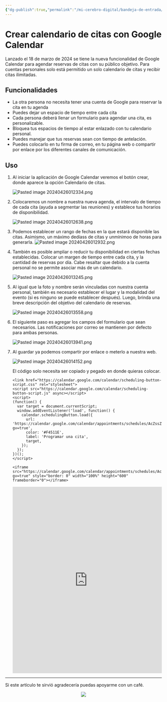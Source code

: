 ```yaml
---
{"dg-publish":true,"permalink":"/mi-cerebro-digital/bandeja-de-entrada/202404260107/","tags":["Zettelkasten","GoogleCalendar"]}
---
```


# Crear calendario de citas con Google Calendar

Lanzado el 18 de marzo de 2024 se tiene la nueva funcionalidad de Google Calendar para agendar reservas de citas con su público objetivo. Para cuentas personales solo está permitido un solo calendario de citas y recibir citas ilimitadas.

## Funcionalidades

- La otra persona no necesita tener una cuenta de Google para reservar la cita en tu agenda
- Puedes dejar un espacio de tiempo entre cada cita
- Cada persona deberá llenar un formulario para agendar una cita, es personalizable.
- Bloquea tus espacios de tiempo al estar enlazado con tu calendario personal.
- Puedes manejar que tus reservas sean con tiempo de antelación.
- Puedes colocarlo en tu firma de correo, en tu página web o compartir por enlace por los diferentes canales de comunicación.

## Uso

1. Al iniciar la aplicación de Google Calendar veremos el botón crear, donde aparece la opción Calendario de citas.

	![Pasted image 20240426012334.png](/img/user/Mi%20Cerebro%20Digital/%F0%9F%93%A9Bandeja%20de%20Entrada/%F0%9F%93%8EAnexos/Pasted%20image%2020240426012334.png)

2. Colocaremos un nombre a nuestra nueva agenda, el intervalo de tiempo de cada cita (ayuda a segmentar las reuniones) y establece tus horarios de disponibilidad.

	![Pasted image 20240426012638.png](/img/user/Mi%20Cerebro%20Digital/%F0%9F%93%A9Bandeja%20de%20Entrada/%F0%9F%93%8EAnexos/Pasted%20image%2020240426012638.png)
	
3. Podemos establecer un rango de fechas en la que estará disponible las citas. Asimismo, un máximo dedíass de citas y unmínimoo de horas para generarla.
	 ![Pasted image 20240426012932.png](/img/user/Mi%20Cerebro%20Digital/%F0%9F%93%A9Bandeja%20de%20Entrada/%F0%9F%93%8EAnexos/Pasted%20image%2020240426012932.png)

4. También es posible ampliar o reducir tu disponibilidad en ciertas fechas establecidas. Colocar un margen de tiempo entre cada cita, y la cantidad de reservas por día. Cabe resaltar que debido a la cuenta personal no se permite asociar más de un calendario.

	![Pasted image 20240426013245.png](/img/user/Mi%20Cerebro%20Digital/%F0%9F%93%A9Bandeja%20de%20Entrada/%F0%9F%93%8EAnexos/Pasted%20image%2020240426013245.png)

5. Al igual que la foto y nombre serán vinculadas con nuestra cuenta personal, también es necesario establecer el lugar y la modalidad del evento (si es ninguno se puede establecer después). Luego, brinda una breve descripción del objetivo del calendario de reservas.

	![Pasted image 20240426013558.png](/img/user/Mi%20Cerebro%20Digital/%F0%9F%93%A9Bandeja%20de%20Entrada/%F0%9F%93%8EAnexos/Pasted%20image%2020240426013558.png)

6. El siguiente paso es agregar los campos del formulario que sean necesarios. Las notificaciones por correo se mantienen por defecto para ambas personas.

	![Pasted image 20240426013941.png](/img/user/Mi%20Cerebro%20Digital/%F0%9F%93%A9Bandeja%20de%20Entrada/%F0%9F%93%8EAnexos/Pasted%20image%2020240426013941.png)

7. Al guardar ya podemos compartir por enlace o meterlo a nuestra web.

	![Pasted image 20240426014152.png](/img/user/Mi%20Cerebro%20Digital/%F0%9F%93%A9Bandeja%20de%20Entrada/%F0%9F%93%8EAnexos/Pasted%20image%2020240426014152.png)


	 El código solo necesita ser copiado y pegado en donde quieras colocar.

	```
	<link href="https://calendar.google.com/calendar/scheduling-button-script.css" rel="stylesheet">
	<script src="https://calendar.google.com/calendar/scheduling-button-script.js" async></script>
	<script>
	(function() {
	  var target = document.currentScript;
	  window.addEventListener('load', function() {
	    calendar.schedulingButton.load({
	      url: 'https://calendar.google.com/calendar/appointments/schedules/AcZssZ2q0HHAYHjVAToPPr1YARz5pz32HaIIr0qTVDxSrg9Na50Uneh3PPuhVWRFMpyeSQNu8xfcLAYn?gv=true',
	      color: '#F4511E',
	      label: 'Programar una cita',
	      target,
	    });
	  });
	})();
	</script>
	```

	<link href="https://calendar.google.com/calendar/scheduling-button-script.css" rel="stylesheet">
	<script src="https://calendar.google.com/calendar/scheduling-button-script.js" async></script>
	<script>
	(function() {
	  var target = document.currentScript;
	  window.addEventListener('load', function() {
		calendar.schedulingButton.load({
		  url: 'https://calendar.google.com/calendar/appointments/schedules/AcZssZ2q0HHAYHjVAToPPr1YARz5pz32HaIIr0qTVDxSrg9Na50Uneh3PPuhVWRFMpyeSQNu8xfcLAYn?gv=true',
		  color: '#F4511E',
		  label: 'Programar una cita',
		  target,
		});
	  });
	})();
	</script>


	```
	<iframe src="https://calendar.google.com/calendar/appointments/schedules/AcZssZ2q0HHAYHjVAToPPr1YARz5pz32HaIIr0qTVDxSrg9Na50Uneh3PPuhVWRFMpyeSQNu8xfcLAYn?gv=true" style="border: 0" width="100%" height="600" frameborder="0"></iframe>
	```
	
	<iframe src="https://calendar.google.com/calendar/appointments/schedules/AcZssZ2q0HHAYHjVAToPPr1YARz5pz32HaIIr0qTVDxSrg9Na50Uneh3PPuhVWRFMpyeSQNu8xfcLAYn?gv=true" style="border: 0" width="100%" height="600" frameborder="0"></iframe>

---
Si este artículo te sirvió agradecería puedas apoyarme con un café.

<div style="display: flex; justify-content: center; cursor:pointer;">
<a href="https://www.buymeacoffee.com/brian162006"><img src="https://img.buymeacoffee.com/button-api/?text=Invitame un café&emoji=&slug=brian162006&button_colour=FFDD00&font_colour=000000&font_family=Lato&outline_colour=000000&coffee_colour=ffffff" /></a></div>